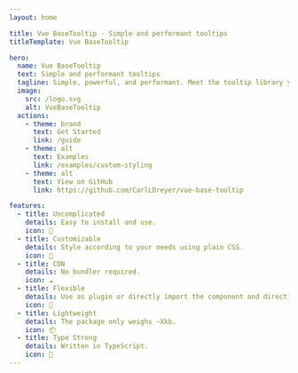 ```yaml
---
layout: home

title: Vue BaseTooltip - Simple and performant tooltips
titleTemplate: Vue BaseTooltip

hero:
  name: Vue BaseTooltip
  text: Simple and performant tooltips
  tagline: Simple, powerful, and performant. Meet the tooltip library you've always wanted.
  image:
    src: /logo.svg
    alt: VueBaseTooltip
  actions:
    - theme: brand
      text: Get Started
      link: /guide
    - theme: alt
      text: Examples
      link: /examples/custom-styling
    - theme: alt
      text: View on GitHub
      link: https://github.com/CarlLDreyer/vue-base-tooltip

features:
  - title: Uncomplicated
    details: Easy to install and use.
    icon: 🫶
  - title: Customizable
    details: Style according to your needs using plain CSS.
    icon: 🎨
  - title: CDN
    details: No bundler required.
    icon: ☁️
  - title: Flexible
    details: Use as plugin or directly import the component and directive.
    icon: 🤸
  - title: Lightweight
    details: The package only weighs ~Xkb.
    icon: 📦
  - title: Type Strong
    details: Written in TypeScript.
    icon: 🦾
---
```

